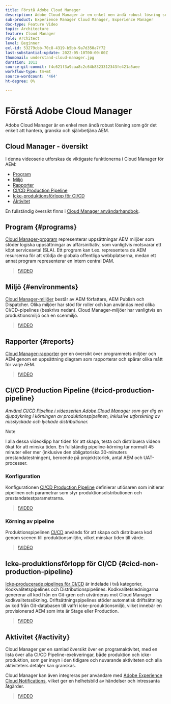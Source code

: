 ```yaml
---
title: Förstå Adobe Cloud Manager
description: Adobe Cloud Manager är en enkel men ändå robust lösning som gör det enkelt att hantera, granska och självbetjäna AEM.
sub-product: Experience Manager Cloud Manager, Experience Manager
doc-type: Feature Video
topic: Architecture
feature: Cloud Manager
role: Architect
level: Beginner
exl-id: 53279cbb-70c8-4319-b5bb-9a7d350a7f72
last-substantial-update: 2022-05-10T00:00:00Z
thumbnail: understand-cloud-manager.jpg
duration: 1011
source-git-commit: f4c621f3a9caa8c2c64b8323312343fe421a5aee
workflow-type: tm+mt
source-wordcount: '464'
ht-degree: 0%

---
```


# Förstå Adobe Cloud Manager

Adobe Cloud Manager är en enkel men ändå robust lösning som gör det enkelt att hantera, granska och självbetjäna AEM.

## Cloud Manager - översikt

I denna videoserie utforskas de viktigaste funktionerna i Cloud Manager för AEM:

* [Program](#programs)
* [Miljö](#environments)
* [Rapporter](#reports)
* [CI/CD Production Pipeline](#cicd-production-pipeline)
* [Icke-produktionsförlopp för CI/CD](#cicd-non-production-pipeline)
* [Aktivitet](#activity)

En fullständig översikt finns i [Cloud Manager användarhandbok](https://experienceleague.adobe.com/docs/experience-manager-cloud-manager/content/introduction.html?lang=sv-SE).

## Program {#programs}

[Cloud Manager-program](https://experienceleague.adobe.com/docs/experience-manager-cloud-manager/content/getting-started/program-setup.html?lang=sv-SE) representerar uppsättningar AEM miljöer som stöder logiska uppsättningar av affärsinitiativ, som vanligtvis motsvarar ett köpt serviceavtal (SLA). Ett program kan t.ex. representera de AEM resurserna för att stödja de globala offentliga webbplatserna, medan ett annat program representerar en intern central DAM.

>[!VIDEO](https://video.tv.adobe.com/v/26313?quality=12&learn=on)

## Miljö {#environments}

[Cloud Manager-miljöer](https://experienceleague.adobe.com/docs/experience-manager-cloud-manager/content/using/managing-environments.html?lang=sv-SE) består av AEM författare, AEM Publish och Dispatcher. Olika miljöer har stöd för roller och kan användas med olika CI/CD-pipelines (beskrivs nedan). Cloud Manager-miljöer har vanligtvis en produktionsmiljö och en scenmiljö.

>[!VIDEO](https://video.tv.adobe.com/v/26318?quality=12&learn=on)

## Rapporter {#reports}

[Cloud Manager-rapporter](https://experienceleague.adobe.com/docs/experience-manager-cloud-manager/content/using/monitoring-environments.html?lang=sv-SE) ger en översikt över programmets miljöer och AEM genom en uppsättning diagram som rapporterar och spårar olika mått för varje AEM.

>[!VIDEO](https://video.tv.adobe.com/v/26315?quality=12&learn=on)

## CI/CD Production Pipeline {#cicd-production-pipeline}

*[Använd CI/CD Pipeline i videoserien Adobe Cloud Manager](./use-the-cicd-pipeline-in-cloud-manager-for-aem.md) som ger dig en djupdykning i körningen av produktionspipelinen, inklusive utforskning av misslyckade och lyckade distributioner.*

>[!NOTE]
>
> I alla dessa videoklipp har tiden för att skapa, testa och distribuera videon ökat för att minska tiden. En fullständig pipeline-körning tar normalt 45 minuter eller mer (inklusive den obligatoriska 30-minuters prestandatestningen), beroende på projektstorlek, antal AEM och UAT-processer.

### Konfiguration

Konfigurationen [CI/CD Production Pipeline](https://experienceleague.adobe.com/docs/experience-manager-cloud-manager/content/using/pipelines/production-pipelines.html?lang=sv-SE) definierar utlösaren som initierar pipelinen och parametrar som styr produktionsdistributionen och prestandatestparametrarna.

>[!VIDEO](https://video.tv.adobe.com/v/26314?quality=12&learn=on)

### Körning av pipeline

Produktionspipelinen [CI/CD](https://experienceleague.adobe.com/docs/experience-manager-cloud-manager/content/using/code-deployment.html?lang=sv-SE) används för att skapa och distribuera kod genom scenen till produktionsmiljön, vilket minskar tiden till värde.

>[!VIDEO](https://video.tv.adobe.com/v/26317?quality=12&learn=on)

## Icke-produktionsförlopp för CI/CD {#cicd-non-production-pipeline}

[Icke-producerade pipelines för CI/CD](https://experienceleague.adobe.com/docs/experience-manager-cloud-manager/content/using/pipelines/production-pipelines.html?lang=sv-SE) är indelade i två kategorier, Kodkvalitetspipelines och Distributionspipelines. Kodkvalitetsledningarna genererar all kod från en Git-gren och utvärderas mot Cloud Manager kodkvalitetssökning. Driftsättningspipelines stöder automatisk driftsättning av kod från Git-databasen till valfri icke-produktionsmiljö, vilket innebär en provisionerad AEM som inte är Stage eller Production.

>[!VIDEO](https://video.tv.adobe.com/v/26316?quality=12&learn=on)

## Aktivitet {#activity}

Cloud Manager ger en samlad översikt över en programaktivitet, med en lista över alla CI/CD Pipeline-exekveringar, både produktion och icke-produktion, som ger insyn i den tidigare och nuvarande aktiviteten och alla aktiviteters detaljer kan granskas.

Cloud Manager kan även integreras per användare med [Adobe Experience Cloud Notifications](https://experienceleague.adobe.com/docs/experience-manager-cloud-manager/content/using/notifications.html?lang=sv-SE), vilket ger en helhetsbild av händelser och intressanta åtgärder.

>[!VIDEO](https://video.tv.adobe.com/v/26319?quality=12&learn=on)
